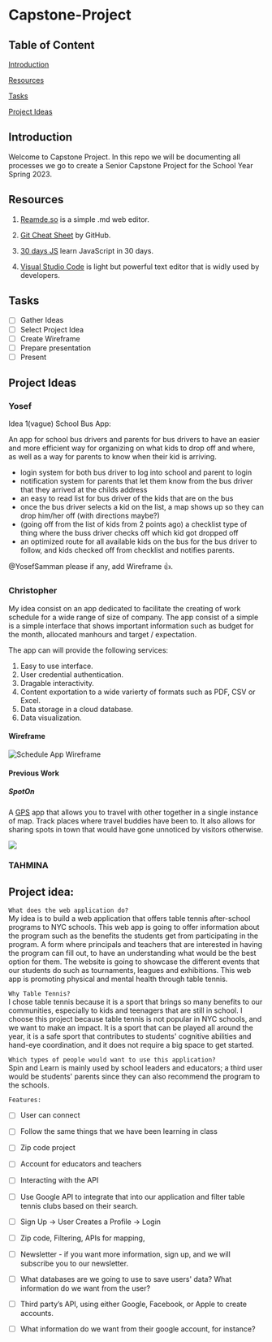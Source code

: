 # Capstone-Project

## Table of Content

[Introduction](#introduction)

[Resources](#resources)

[Tasks](#tasks)

[Project Ideas](#project-ideas)

## Introduction

Welcome to Capstone Project. In this repo we will be documenting all processes we go to create a Senior Capstone Project for the School Year Spring 2023.

## Resources

1. [Reamde.so](https://readme.so) is a simple .md web editor.

2. [Git Cheat Sheet](https://education.github.com/git-cheat-sheet-education.pdf) by GitHub.

3. [30 days JS](https://github.com/Asabeneh/30-Days-Of-JavaScript) learn JavaScript in 30 days.

4. [Visual Studio Code](https://code.visualstudio.com) is light but powerful text editor that is widly used by developers.

## Tasks

- [ ] Gather Ideas
- [ ] Select Project Idea
- [ ] Create Wireframe
- [ ] Prepare presentation
- [ ] Present

## Project Ideas

### Yosef

Idea 1(vague) School Bus App:

An app for school bus drivers and parents for bus drivers to have an easier and more efficient way for organizing on what kids to drop off and where, as well as a way for parents to know when their kid is arriving.

* login system for both bus driver to log into school and parent to login
* notification system for parents that let them know from the bus driver that they arrived at the childs address
* an easy to read list for bus driver of the kids that are on the bus
* once the bus driver selects a kid on the list, a map shows up so they can drop him/her off (with directions maybe?)
* (going off from the list of kids from 2 points ago) a checklist type of thing where the buss driver checks off which kid got dropped off
* an optimized route for all available kids on the bus for the bus driver to follow, and kids checked off from checklist and notifies parents.
  
@YosefSamman please if any, add Wireframe :+1:.

### Christopher

My idea consist on an app dedicated to facilitate the creating of work schedule for a wide range of size of company. The app consist of a simple is a simple interface that shows important information such as budget for the month, allocated manhours and target / expectation.

The app can will provide the following services:

1. Easy to use interface.
2. User credential authentication.
3. Dragable interactivity.
4. Content exportation to a wide varierty of formats such as PDF, CSV or Excel.
5. Data storage in a cloud database.
6. Data visualization.
   
#### Wireframe

![Schedule App Wireframe](https://share.balsamiq.com/c/ojHBijvK8q7PmWCRCkE2sU.png)


#### Previous Work

##### SpotOn

A [GPS](https://github.com/CPSpotOn/SpotOn) app that allows you to travel with other together in a single instance of map. Track places where travel buddies have been to. It also allows for sharing spots in town that would have gone unnoticed by visitors otherwise.

![](img/Demo.gif)



### TAHMINA

## Project idea:

```What does the web application do?```</br>
My idea is to build a web application that offers table tennis after-school programs to NYC schools. This web app is going to offer information about the program such as the benefits the students get from participating in the program.  A form where principals and teachers that are interested in having the program can fill out, to have an understanding what would be the best option for them. The website is going to showcase the different events that our students do such as tournaments, leagues and exhibitions. This web app is promoting physical and mental health through table tennis. 

```Why Table Tennis?```</br>
I chose table tennis because it is a sport that brings so many benefits to our communities, especially to kids and teenagers that are still in school.  I choose this project because table tennis is not popular in NYC schools, and we want to make an impact. It is a sport that can be played all around the year, it is a safe sport that contributes to students' cognitive abilities and hand-eye coordination, and it does not require a big space to get started. 

```Which types of people would want to use this application?``` </br>
Spin and Learn is mainly used by school leaders and educators; a third user would be students' parents since they can also recommend the program to the schools. 


``Features: ``

- [ ] User can connect 
- [ ] Follow the same things that we have been learning in class
- [ ] Zip code project
- [ ] Account for educators and teachers
- [ ] Interacting with the API
- [ ] Use Google API to integrate that into our application and filter table tennis clubs based on their search.
- [ ] Sign Up -> User Creates a Profile ->  Login 
- [ ] Zip code, Filtering, APIs for mapping, 
- [ ] Newsletter - if you want more information, sign up, and we will subscribe you to our newsletter.
- [ ] What databases are we going to use to save users' data? What information do we want from the user?
- [ ] Third party’s API, using either Google, Facebook, or Apple to create accounts.
- [ ] What information do we want from their google account, for instance? 




